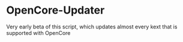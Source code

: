 # OpenCore-Updater
 Very early beta of this script, which updates almost every kext that is supported with OpenCore
